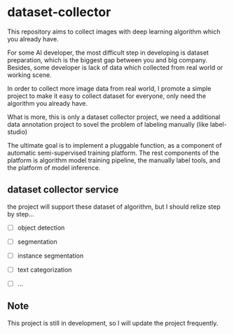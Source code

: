 # dataset-collector

This repository aims to collect images with deep learning algorithm which you already have.

For some AI developer, the most difficult step in developing is dataset preparation, which is the biggest gap between you and big company. Besides, some developer is lack of data which collected from real world or working scene.

In order to collect more image data from real world, I promote a simple project to make it easy to collect dataset for everyone, only need the algorithm you already have.

What is more, this is only a dataset collector project, we need a additional data annotation project to sovel the problem of labeling manually (like label-studio)

The ultimate goal is to implement a pluggable function, as a component of automatic semi-supervised training platform. The rest components of the platform is algorithm model training pipeline, the manually label tools, and the platform of model inference.

## dataset collector service

the project will support these dataset of algorithm, but I should relize step by step...

- [ ] object detection

- [ ] segmentation

- [ ] instance segmentation

- [ ] text categorization

- [ ] ...

## Note

This project is still in development, so I will update the project frequently.